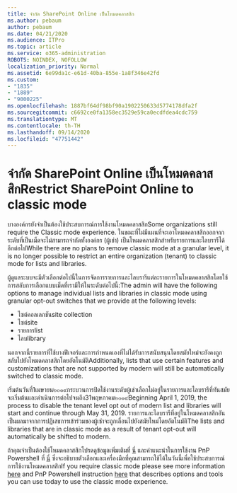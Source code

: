 ```yaml
---
title: จำกัด SharePoint Online เป็นโหมดคลาสสิก
ms.author: pebaum
author: pebaum
ms.date: 04/21/2020
ms.audience: ITPro
ms.topic: article
ms.service: o365-administration
ROBOTS: NOINDEX, NOFOLLOW
localization_priority: Normal
ms.assetid: 6e99da1c-e61d-40ba-855e-1a8f346e42fd
ms.custom:
- "1835"
- "1889"
- "9000225"
ms.openlocfilehash: 1887bf64df98bf90a1902250633d5774178dfa2f
ms.sourcegitcommit: c6692ce0fa1358ec3529e59ca0ecdfdea4cdc759
ms.translationtype: MT
ms.contentlocale: th-TH
ms.lasthandoff: 09/14/2020
ms.locfileid: "47751442"
---
```

# <a name="restrict-sharepoint-online-to-classic-mode"></a><span data-ttu-id="3185e-102">จำกัด SharePoint Online เป็นโหมดคลาสสิก</span><span class="sxs-lookup"><span data-stu-id="3185e-102">Restrict SharePoint Online to classic mode</span></span>

<span data-ttu-id="3185e-103">บางองค์กรยังจำเป็นต้องใช้ประสบการณ์การใช้งานโหมดคลาสสิก</span><span class="sxs-lookup"><span data-stu-id="3185e-103">Some organizations still require the Classic mode experience.</span></span> <span data-ttu-id="3185e-104">ในขณะที่ไม่มีแผนที่จะเอาโหมดคลาสสิกออกจากระดับที่เป็นเม็ดจะไม่สามารถจำกัดทั้งองค์กร (ผู้เช่า) เป็นโหมดคลาสสิกสำหรับรายการและไลบรารีได้อีกต่อไป</span><span class="sxs-lookup"><span data-stu-id="3185e-104">While there are no plans to remove classic mode at a granular level, it is no longer possible to restrict an entire organization (tenant) to classic mode for lists and libraries.</span></span>

<span data-ttu-id="3185e-105">ผู้ดูแลระบบจะมีตัวเลือกต่อไปนี้ในการจัดการรายการและไลบรารีแต่ละรายการในโหมดคลาสสิกโดยใช้การสลับการเลือกแบบเม็ดที่เรามีให้ในระดับต่อไปนี้:</span><span class="sxs-lookup"><span data-stu-id="3185e-105">The admin will have the following options to manage individual lists and libraries in classic mode using granular opt-out switches that we provide at the following levels:</span></span>

- <span data-ttu-id="3185e-106">ไซต์คอลเลกชัน</span><span class="sxs-lookup"><span data-stu-id="3185e-106">site collection</span></span>
- <span data-ttu-id="3185e-107">ไซต์</span><span class="sxs-lookup"><span data-stu-id="3185e-107">site</span></span>
- <span data-ttu-id="3185e-108">รายการ</span><span class="sxs-lookup"><span data-stu-id="3185e-108">list</span></span>
- <span data-ttu-id="3185e-109">ไลบ</span><span class="sxs-lookup"><span data-stu-id="3185e-109">library</span></span>

<span data-ttu-id="3185e-110">นอกจากนี้รายการที่ใช้บางฟีเจอร์และการกำหนดเองที่ไม่ได้รับการสนับสนุนโดยสมัยใหม่จะยังคงถูกสลับไปยังโหมดคลาสสิกโดยอัตโนมัติ</span><span class="sxs-lookup"><span data-stu-id="3185e-110">Additionally, lists that use certain features and customizations that are not supported by modern will still be automatically switched to classic mode.</span></span>

<span data-ttu-id="3185e-111">เริ่มต้นวันที่1เมษายน๒๐๑๙กระบวนการปิดใช้งานระดับผู้เช่าเลือกไม่อยู่ในรายการและไลบรารีที่ทันสมัยจะเริ่มต้นและดำเนินการต่อไปจนถึง31พฤษภาคม๒๐๑๙</span><span class="sxs-lookup"><span data-stu-id="3185e-111">Beginning April 1, 2019, the process to disable the tenant level opt out of modern list and libraries will start and continue through May 31, 2019.</span></span>  <span data-ttu-id="3185e-112">รายการและไลบรารีที่อยู่ในโหมดคลาสสิกอันเป็นผลมาจากการปฏิเสธการเข้าร่วมของผู้เช่าจะถูกเลื่อนไปยังสมัยใหม่โดยอัตโนมัติ</span><span class="sxs-lookup"><span data-stu-id="3185e-112">The lists and libraries that are in classic mode as a result of tenant opt-out will automatically be shifted to modern.</span></span>

<span data-ttu-id="3185e-113">ถ้าคุณจำเป็นต้องใช้โหมดคลาสสิกโปรดดูข้อมูลเพิ่มเติมที่ [นี่](https://techcommunity.microsoft.com/t5/Microsoft-SharePoint-Blog/Delivering-SharePoint-modern-experiences/ba-p/315023) และคำแนะนำในการใช้งาน PnP Powershell ที่ [นี่](https://docs.microsoft.com/sharepoint/dev/transform/modernize-userinterface-lists-and-libraries-optout) ซึ่งจะอธิบายตัวเลือกและเครื่องมือที่คุณสามารถใช้ได้ในวันนี้เพื่อใช้ประสบการณ์การใช้งานโหมดคลาสสิก</span><span class="sxs-lookup"><span data-stu-id="3185e-113">If you require classic mode please see more information [here](https://techcommunity.microsoft.com/t5/Microsoft-SharePoint-Blog/Delivering-SharePoint-modern-experiences/ba-p/315023) and PnP Powershell instruction [here](https://docs.microsoft.com/sharepoint/dev/transform/modernize-userinterface-lists-and-libraries-optout) that describes options and tools you can use today to use the classic mode experience.</span></span>
